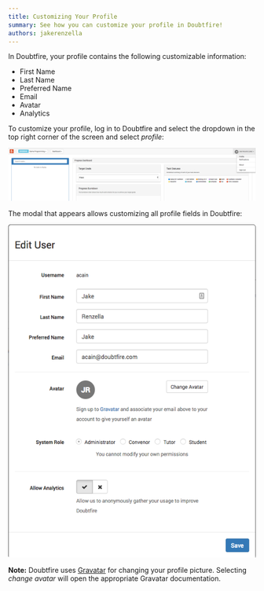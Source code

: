 ```yaml
---
title: Customizing Your Profile
summary: See how you can customize your profile in Doubtfire!
authors: jakerenzella
---
```


In Doubtfire, your profile contains the following customizable information:

- First Name
- Last Name
- Preferred Name
- Email
- Avatar
- Analytics

To customize your profile, log in to Doubtfire and select the dropdown in the top right corner of the screen and select
_profile_:

![Profile dropdown](../../assets/profile-dropdown.png)

The modal that appears allows customizing all profile fields in Doubtfire:

![Profile page](../../assets/profile-page.png)

**Note:** Doubtfire uses [Gravatar](https://en.gravatar.com/) for changing your profile picture. Selecting _change
avatar_ will open the appropriate Gravatar documentation.
